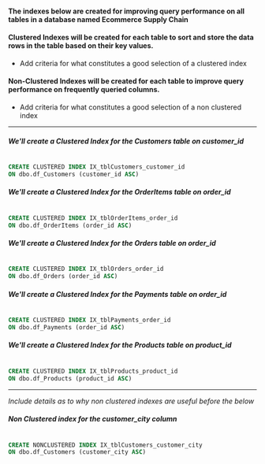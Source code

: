 #### The indexes below are created for improving query performance on all tables in a database named Ecommerce Supply Chain

#### Clustered Indexes will be created for each table to sort and store the data rows in the table based on their key values.
- Add criteria for what constitutes a good selection of a clustered index

#### Non-Clustered Indexes will be created for each table to improve query performance on frequently queried columns.
- Add criteria for what constitutes a good selection of a non clustered index

---

##### We'll create a Clustered Index for the Customers table on customer_id

```sql

CREATE CLUSTERED INDEX IX_tblCustomers_customer_id
ON dbo.df_Customers (customer_id ASC)

```

##### We'll create a Clustered Index for the OrderItems table on order_id

```sql

CREATE CLUSTERED INDEX IX_tblOrderItems_order_id
ON dbo.df_OrderItems (order_id ASC)

```

##### We'll create a Clustered Index for the Orders table on order_id

```sql

CREATE CLUSTERED INDEX IX_tblOrders_order_id
ON dbo.df_Orders (order_id ASC)

```

##### We'll create a Clustered Index for the Payments table on order_id

```sql

CREATE CLUSTERED INDEX IX_tblPayments_order_id
ON dbo.df_Payments (order_id ASC)

```

##### We'll create a Clustered Index for the Products table on product_id

```sql

CREATE CLUSTERED INDEX IX_tblProducts_product_id
ON dbo.df_Products (product_id ASC)

```

---

*Include details as to why non clustered indexes are useful before the below*


##### Non Clustered index for the customer_city column

```sql

CREATE NONCLUSTERED INDEX IX_tblCustomers_customer_city
ON dbo.df_Customers (customer_city ASC)

```



